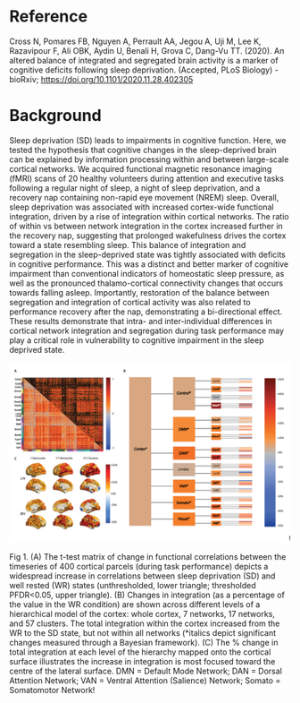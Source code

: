 # Reference
Cross N, Pomares FB, Nguyen A, Perrault AA, Jegou A, Uji M, Lee K, Razavipour F, Ali OBK, Aydin U, Benali H, Grova C, Dang-Vu TT. (2020). An altered balance of integrated and segregated brain activity is a marker of cognitive deficits following sleep deprivation. (Accepted, PLoS Biology) - bioRxiv; https://doi.org/10.1101/2020.11.28.402305


# Background
Sleep deprivation (SD) leads to impairments in cognitive function. Here, we tested the hypothesis that cognitive changes in the sleep-deprived brain can be explained by information processing within and between large-scale cortical networks. We acquired functional magnetic resonance imaging (fMRI) scans of 20 healthy volunteers during attention and executive tasks following a regular night of sleep, a night of sleep deprivation, and a recovery nap containing non-rapid eye movement (NREM) sleep. Overall, sleep deprivation was associated with increased cortex-wide functional integration, driven by a rise of integration within cortical networks. The ratio of within vs between network integration in the cortex increased further in the recovery nap, suggesting that prolonged wakefulness drives the cortex toward a state resembling sleep. This balance of integration and segregation in the sleep-deprived state was tightly associated with deficits in cognitive performance. This was a distinct and better marker of cognitive impairment than conventional indicators of homeostatic sleep pressure, as well as the pronounced thalamo-cortical connectivity changes that occurs towards falling asleep. Importantly, restoration of the balance between segregation and integration of cortical activity was also related to performance recovery after the nap, demonstrating a bi-directional effect. These results demonstrate that intra- and inter-individual differences in cortical network integration and segregation during task performance may play a critical role in vulnerability to cognitive impairment in the sleep deprived state.


![](figures/Figure2.tif)

Fig 1. (A) The t-test matrix of change in functional correlations between the timeseries of 400 cortical parcels (during task performance) depicts a widespread increase in correlations between sleep deprivation (SD) and well rested (WR) states (unthresholded, lower triangle; thresholded PFDR<0.05, upper triangle). (B) Changes in integration (as a percentage of the value in the WR condition) are shown across different levels of a hierarchical model of the cortex: whole cortex, 7 networks, 17 networks, and 57 clusters. The total integration within the cortex increased from the WR to the SD state, but not within all networks (*italics depict significant changes measured through a Bayesian framework). (C) The % change in total integration at each level of the hierarchy mapped onto the cortical surface illustrates the increase in integration is most focused toward the centre of the lateral surface. DMN = Default Mode Network; DAN = Dorsal Attention Network; VAN = Ventral Attention (Salience) Network; Somato = Somatomotor Network!
